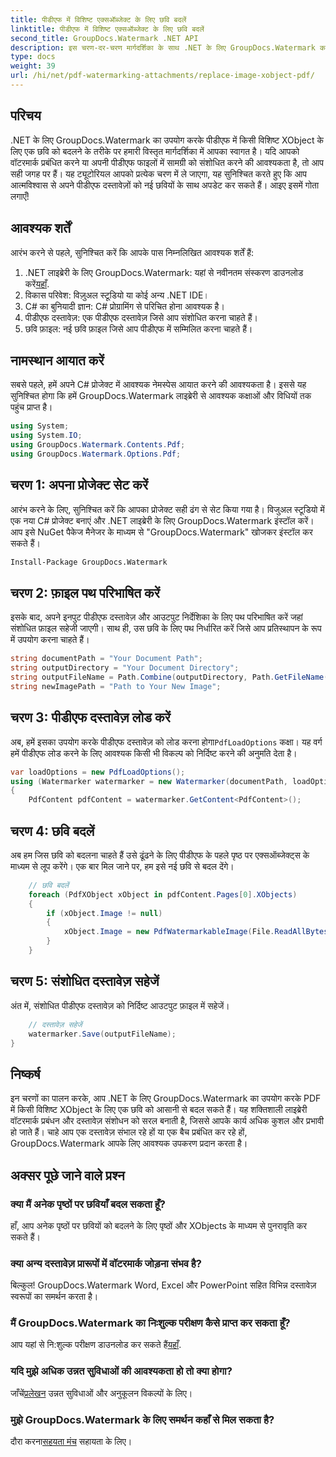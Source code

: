 ```yaml
---
title: पीडीएफ में विशिष्ट एक्सऑब्जेक्ट के लिए छवि बदलें
linktitle: पीडीएफ में विशिष्ट एक्सऑब्जेक्ट के लिए छवि बदलें
second_title: GroupDocs.Watermark .NET API
description: इस चरण-दर-चरण मार्गदर्शिका के साथ .NET के लिए GroupDocs.Watermark का उपयोग करके PDF में छवियों को आसानी से बदलें। पीडीएफ सामग्री को कुशलतापूर्वक प्रबंधित करने के लिए बिल्कुल सही।
type: docs
weight: 39
url: /hi/net/pdf-watermarking-attachments/replace-image-xobject-pdf/
---
```

## परिचय
.NET के लिए GroupDocs.Watermark का उपयोग करके पीडीएफ में किसी विशिष्ट XObject के लिए एक छवि को बदलने के तरीके पर हमारी विस्तृत मार्गदर्शिका में आपका स्वागत है। यदि आपको वॉटरमार्क प्रबंधित करने या अपनी पीडीएफ फाइलों में सामग्री को संशोधित करने की आवश्यकता है, तो आप सही जगह पर हैं। यह ट्यूटोरियल आपको प्रत्येक चरण में ले जाएगा, यह सुनिश्चित करते हुए कि आप आत्मविश्वास से अपने पीडीएफ दस्तावेज़ों को नई छवियों के साथ अपडेट कर सकते हैं। आइए इसमें गोता लगाएँ!
## आवश्यक शर्तें
आरंभ करने से पहले, सुनिश्चित करें कि आपके पास निम्नलिखित आवश्यक शर्तें हैं:
1.  .NET लाइब्रेरी के लिए GroupDocs.Watermark: यहां से नवीनतम संस्करण डाउनलोड करें[यहाँ](https://releases.groupdocs.com/Watermark/net/).
2. विकास परिवेश: विज़ुअल स्टूडियो या कोई अन्य .NET IDE।
3. C# का बुनियादी ज्ञान: C# प्रोग्रामिंग से परिचित होना आवश्यक है।
4. पीडीएफ दस्तावेज़: एक पीडीएफ दस्तावेज़ जिसे आप संशोधित करना चाहते हैं।
5. छवि फ़ाइल: नई छवि फ़ाइल जिसे आप पीडीएफ में सम्मिलित करना चाहते हैं।

## नामस्थान आयात करें
सबसे पहले, हमें अपने C# प्रोजेक्ट में आवश्यक नेमस्पेस आयात करने की आवश्यकता है। इससे यह सुनिश्चित होगा कि हमें GroupDocs.Watermark लाइब्रेरी से आवश्यक कक्षाओं और विधियों तक पहुंच प्राप्त है।
```csharp
using System;
using System.IO;
using GroupDocs.Watermark.Contents.Pdf;
using GroupDocs.Watermark.Options.Pdf;
```
## चरण 1: अपना प्रोजेक्ट सेट करें
आरंभ करने के लिए, सुनिश्चित करें कि आपका प्रोजेक्ट सही ढंग से सेट किया गया है। विजुअल स्टूडियो में एक नया C# प्रोजेक्ट बनाएं और .NET लाइब्रेरी के लिए GroupDocs.Watermark इंस्टॉल करें। आप इसे NuGet पैकेज मैनेजर के माध्यम से "GroupDocs.Watermark" खोजकर इंस्टॉल कर सकते हैं।
```sh
Install-Package GroupDocs.Watermark
```
## चरण 2: फ़ाइल पथ परिभाषित करें
इसके बाद, अपने इनपुट पीडीएफ दस्तावेज़ और आउटपुट निर्देशिका के लिए पथ परिभाषित करें जहां संशोधित फ़ाइल सहेजी जाएगी। साथ ही, उस छवि के लिए पथ निर्धारित करें जिसे आप प्रतिस्थापन के रूप में उपयोग करना चाहते हैं।
```csharp
string documentPath = "Your Document Path";
string outputDirectory = "Your Document Directory";
string outputFileName = Path.Combine(outputDirectory, Path.GetFileName(documentPath));
string newImagePath = "Path to Your New Image";
```
## चरण 3: पीडीएफ दस्तावेज़ लोड करें
 अब, हमें इसका उपयोग करके पीडीएफ दस्तावेज़ को लोड करना होगा`PdfLoadOptions` कक्षा। यह वर्ग हमें पीडीएफ लोड करने के लिए आवश्यक किसी भी विकल्प को निर्दिष्ट करने की अनुमति देता है।
```csharp
var loadOptions = new PdfLoadOptions();
using (Watermarker watermarker = new Watermarker(documentPath, loadOptions))
{
    PdfContent pdfContent = watermarker.GetContent<PdfContent>();
```
## चरण 4: छवि बदलें
अब हम जिस छवि को बदलना चाहते हैं उसे ढूंढने के लिए पीडीएफ के पहले पृष्ठ पर एक्सऑब्जेक्ट्स के माध्यम से लूप करेंगे। एक बार मिल जाने पर, हम इसे नई छवि से बदल देंगे।
```csharp
    // छवि बदलें
    foreach (PdfXObject xObject in pdfContent.Pages[0].XObjects)
    {
        if (xObject.Image != null)
        {
            xObject.Image = new PdfWatermarkableImage(File.ReadAllBytes(newImagePath));
        }
    }
```
## चरण 5: संशोधित दस्तावेज़ सहेजें
अंत में, संशोधित पीडीएफ दस्तावेज़ को निर्दिष्ट आउटपुट फ़ाइल में सहेजें।
```csharp
    // दस्तावेज़ सहेजें
    watermarker.Save(outputFileName);
}
```

## निष्कर्ष
इन चरणों का पालन करके, आप .NET के लिए GroupDocs.Watermark का उपयोग करके PDF में किसी विशिष्ट XObject के लिए एक छवि को आसानी से बदल सकते हैं। यह शक्तिशाली लाइब्रेरी वॉटरमार्क प्रबंधन और दस्तावेज़ संशोधन को सरल बनाती है, जिससे आपके कार्य अधिक कुशल और प्रभावी हो जाते हैं। चाहे आप एक दस्तावेज़ संभाल रहे हों या एक बैच प्रबंधित कर रहे हों, GroupDocs.Watermark आपके लिए आवश्यक उपकरण प्रदान करता है।
## अक्सर पूछे जाने वाले प्रश्न
### क्या मैं अनेक पृष्ठों पर छवियाँ बदल सकता हूँ?
हाँ, आप अनेक पृष्ठों पर छवियों को बदलने के लिए पृष्ठों और XObjects के माध्यम से पुनरावृति कर सकते हैं।
### क्या अन्य दस्तावेज़ प्रारूपों में वॉटरमार्क जोड़ना संभव है?
बिल्कुल! GroupDocs.Watermark Word, Excel और PowerPoint सहित विभिन्न दस्तावेज़ स्वरूपों का समर्थन करता है।
### मैं GroupDocs.Watermark का निःशुल्क परीक्षण कैसे प्राप्त कर सकता हूँ?
 आप यहां से नि:शुल्क परीक्षण डाउनलोड कर सकते हैं[यहाँ](https://releases.groupdocs.com/).
### यदि मुझे अधिक उन्नत सुविधाओं की आवश्यकता हो तो क्या होगा?
 जाँचें[प्रलेखन](https://reference.groupdocs.com/Watermark/net/) उन्नत सुविधाओं और अनुकूलन विकल्पों के लिए।
### मुझे GroupDocs.Watermark के लिए समर्थन कहाँ से मिल सकता है?
 दौरा करना[सहयता मंच](https://forum.groupdocs.com/c/watermark/19) सहायता के लिए।